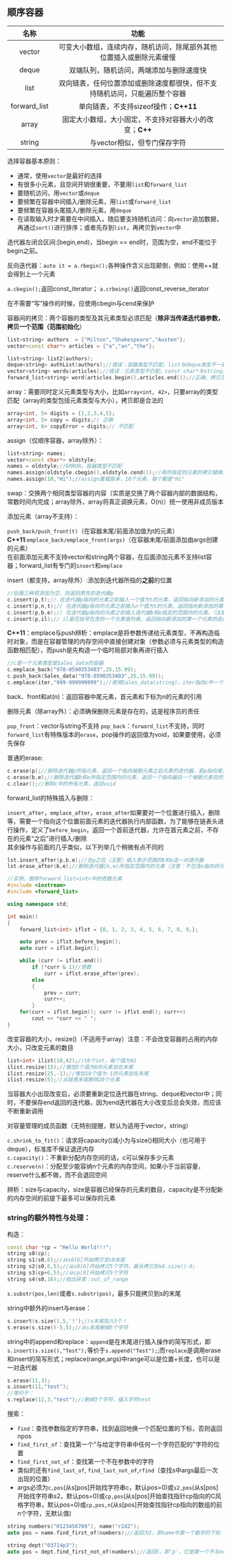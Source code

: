 <h2>顺序容器</h2>

|名称|功能|
|:-:|:-:|
|vector|可变大小数组，连续内存，随机访问，除尾部外其他位置插入或删除元素缓慢|
|deque|双端队列，随机访问，两端添加与删除速度快|
|list|双向链表，任何位置添加或删除速度都很快，但不支持随机访问，只能遍历整个容器|
|forward_list|单向链表，不支持sizeof操作；**C++11**|
|array|固定大小数组，大小固定，不支持对容器大小的改变；**C++**|
|string|与vector相似，但专门保存字符|

选择容器基本原则：

+ 通常，使用`vector`是最好的选择
+ 有很多小元素，且空间开销很重要，不要用`list`和`forward_list`
+ 要随机访问，用`vector`或`deque`
+ 要频繁在容器中间插入/删除元素，用`list`或`forward_list`
+ 要频繁在容器头尾插入/删除元素，用`deque`
+ 在读取输入时才需要在中间插入，随后要支持随机访问：向`vector`追加数据，再通过`sort()`进行排序；或者先存到`list`，再拷贝到`vector`中

迭代器左闭合区间:[begin,end)，当begin == end时，范围为空，end不能位于begin之前。

反向迭代器：`auto it = a.rbegin();`各种操作含义出现颠倒，例如：使用++就会得到上一个元素

`a.cbegin();`返回const\_iterator；
`a.crbeing()`返回const\_reverse\_iterator

在不需要“写”操作的时候，应使用cbegin与cend来保护

容器间的拷贝：两个容器的类型及其元素类型必须匹配（**除非当传递迭代器参数，拷贝一个范围（范围初始化**）

```cpp
list<string> authors  = {"Milton","Shakespeare","Austen"};
vector<const char*> articles = {"a","an","the"};

list<string> list2(authors);
deque<string> authList(authors);//错误：容器类型不匹配，list与deque类型不一致
vector<string> words(articles);//错误：元素类型不匹配，const char*与string类型不一致
forward_list<string> word(articles.begin(),articles.end());//正确，拷贝范围时不再严格要求类型，const char*可以转成string，vector可以转成forward_list
```

array：需要同时定义元素类型与大小，比如`array<int, 42>`，只要array的类型匹配（array的类型包括元素类型与大小），拷贝即是合法的

```cpp
array<int, 5> digits = {1,2,3,4,5};
array<int, 5> copy = digits;// 正确
array<int, 6> copyError = digits;// 不匹配
```

assign（仅顺序容器，array除外）：

```cpp
list<string> names;
vector<const char*> oldstyle;
names = oldstyle;//ERROR，容器类型不匹配
names.assign(oldstyle.cbegin(),oldstyle.cend());//用所指定的元素的拷贝替换左边容器中的所有元素
names.assign(10,"Hi");//assign重载版本，10个元素，每个都是"Hi"
```

swap：交换两个相同类型容器的内容（实质是交换了两个容器内部的数据结构，常数时间内完成；array除外，array将真正调换元素，O(n)）统一使用非成员版本

添加元素（array不支持）：

`push_back/push_front(t)`（在容器末尾/前面添加值为t的元素）<br>
**C++11**:`emplace_back/emplace_front(args)`（在容器末尾/前面添加由args创建的元素）<br>
在前面添加元素不支持vector和string两个容器，在后面添加元素不支持list容器；forward_list有专门的`insert`和`emplace`

insert（都支持，array除外）:添加到迭代器所指的**之前**的位置

```cpp
//后面三种若添加为空，则返回原先的迭代器p
c.insert(p,t);// 在迭代器p指向的元素之前插入一个值为t的元素，返回指向新添加的元素的迭代器
c.insert(p,n,t);// 在迭代器p指向的元素之前插入n个值为t的元素，返回指向新添加的第一个元素的迭代器
c.insert(p,b,e);// 在迭代器p指向的元素之前插入迭代器b和e指定的范围内的元素。（注意：b和e不能指向c中元素）返回指向新添加的第一个元素的迭代器
c.insert(p,il);// il是花括号包含的一个元素值列表。返回指向新添加的第一个元素的迭代器
```

**C++11**：emplace与push辨析：emplace是将参数传递给元素类型，不再构造临时对象，而是在容器管理的内存空间中直接创建对象（参数必须与元素类型的构造函数相匹配），而push是先构造一个临时局部对象再进行插入

```cpp
//c是一个元素类型是Sales_data的容器
c.emplace_back("978-0590353403",25,15.99);
c.push_back(Sales_data("978-0590353403",25,15.99));
c.emplace(iter,"999-999999999");//使用Sales_data(string)，iter指向c中一个元素，插入在iter之前，返回指向新添加的元素的迭代器（通过变参模板和完美转发实现）
```

back、front和at(n)：返回容器中尾元素，首元素和下标为n的元素的引用

删除元素（除array外）：必须确保删除元素是存在的，这是程序员的责任

`pop_front`：vector与string不支持
`pop_back`：`forward_list`不支持，同时`forward_list`有特殊版本的`erase`，pop操作的返回值为void，如果要使用，必须先保存

普通的erase:

```cpp
c.erase(p);//删除迭代器p所指元素，返回一个指向被删元素之后元素的迭代器，若p指向尾元素，则返回尾后迭代器，若p是尾后迭代器，行为未定义！
c.erase(b,e);//删除迭代器b和e所指定范围内的元素，返回一个指向最后一个被删元素后的元素的迭代器，若e是尾后迭代器，则函数返回尾后迭代器
c.clear();//删除c中的所有元素，返回void
```

forward_list的特殊插入与删除：

`insert_after`，`emplace_after`，`erase_after`如果要对一个位置进行插入，删除等，需要一个指向这个位置前面元素的迭代器执行内部函数，为了能够在链表头进行操作，定义了`before_begin`，返回一个首前迭代器，允许在首元素之前，不存在的元素“之后”进行插入/删除<br>
其余操作与前面的几乎类似，以下列举几个稍微有点不同的

```cpp
lst.insert_after(p,b,e);//在p之后（注意）插入表示范围的b和e这一对迭代器
lst.erase_after(b,e);//删除迭代器[b,e)所指定范围内的元素（注意：不包含e指向的元素）,返回一个被删元素之后元素的迭代器

//实例，删除forward_list<int>中的奇数元素
#include <iostream>
#include <forward_list>

using namespace std;

int main()
{
    forward_list<int> iflst = {0, 1, 2, 3, 4, 5, 6, 7, 8, 9,};

    auto prev = iflst.before_begin();
    auto curr = iflst.begin();

    while (curr != iflst.end())
        if (*curr & 1)//奇数
            curr = iflst.erase_after(prev);
        else
        {
            prev = curr;
            curr++;
        }
    for(curr = iflst.begin(); curr != iflst.end(); curr++)
        cout << *curr << " ";
}
```

改变容器的大小，resize()（不适用于array）注意：不会改变容器的占用的内存大小，只改变元素的数目

```cpp
list<int> ilist(10,42);//10个int，每个值为42
ilist.resize(15);//增加5个值为0的元素加在末尾
ilist.resize(25,-1);//增加10个值为-1的元素加在末尾
ilist.resize(5);//从链表末尾删除20个元素
```

当容器大小出现改变后，必须要重新定位迭代器在string、deque和vector中；同时，不要保存end返回的迭代器，因为end迭代器在大小改变后总会失效，而应该不断重新调用

对容量管理的成员函数（无特别提醒，默认为适用于vector，string）

`c.shrink_to_fit()`：请求将capacity()减小为与size()相同大小（也可用于deque），标准库不保证退还内存<br>
`c.capacity()`：不重新分配内存空间的话，c可以保存多少元素<br>
`c.reserve(n)`：分配至少能容纳n个元素的内存空间，如果小于当前容量，reserve什么都不做，而不会退回空间

辨析：size与capacity，size是容器已经保存的元素的数目，capacity是不分配新的内存空间的前提下最多可以保存的元素

<h3>string的额外特性与处理：</h3>

构造：

```cpp
const char *cp = "Hello World!!!";
string s0(cp);
string s1(s0,6);//从s0[6]开始拷贝至s0末尾
string s2(s0,6,5);//从s0[6]开始拷贝5个字符，最长拷贝到s0.size()-6;
string s3(cp+6,5);//从cp[6]开始拷贝5个字符
string s4(s0,16);//抛出异常：out_of_range
```

`s.substr(pos,len)`或者`s.substr(pos)`，最多只能拷贝到s的末尾

string中额外的insert与erase：

```cpp
s.insert(s.size(),5,'!');//s末尾加入5个！
s.erase(s.size()-5,5);//从s末尾删掉5个字符
```

string中的append和replace：`append`是在末尾进行插入操作的简写形式，即`s.insert(s.size(),"Test");`等价于`s.append("Test");`;而`replace`是调用erase和insert的简写形式；replace(range,args)中range可以是位置+长度，也可以是一对迭代器

```cpp
s.erase(11,3);
s.insert(11,"test");
//等价于：
s.replace(11,3,"test");//删掉3个字符，插入字符test
```

搜索：

+ `find`：查找参数指定的字符串，找到返回地换一个匹配位置的下标，否则返回npos
+ `find_first_of`：查找第一个"与给定字符串中任何一个字符匹配的"字符的位置
+ `find_first_not_of`：查找第一个不在参数中的字符
+ 类似的还有`find_last_of`, `find_last_not_of`,`rfind`（查找s中args最后一次出现的位置）
+ args必须为`c,pos`(从s[pos]开始找字符串c，默认pos=0)或`s2,pos`(从s[pos]开始找字符串s2，默认pos=0)或`cp,pos`(从s[pos]开始查找指针cp指向的C风格字符串，默认pos=0)或`cp,pos,n`(从s[pos]开始查找指针cp指向的数组的前n个字符，无默认值)

```cpp
string numbers("0123456789"), name("r2d2");
auto pos = name.find_first_of(numbers);//返回为1，即name中第一个数字的下标（name[1]）

string dept("03714p3");
auto pos = dept.find_first_not_of(numbers);//返回5，即'p'，它是第一个不与numbers中任何元素匹配的
```